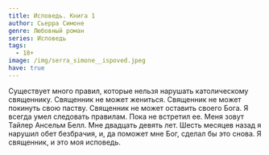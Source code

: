 ```yaml
---
title: Исповедь. Книга 1
author: Сьерра Симоне
genre: Любовный роман
series: Исповедь
tags:
  - 18+
image: /img/serra_simone__ispoved.jpeg
have: true
---
```

Существует много правил, которые нельзя нарушать католическому священнику. Священник не может жениться. Священник не может покинуть свою паству. Священник не может оставить своего Бога. Я всегда умел следовать правилам. Пока не встретил ее. Меня зовут Тайлер Ансельм Белл. Мне двадцать девять лет. Шесть месяцев назад я нарушил обет безбрачия, и, да поможет мне Бог, сделал бы это снова. Я священник, и это моя исповедь.